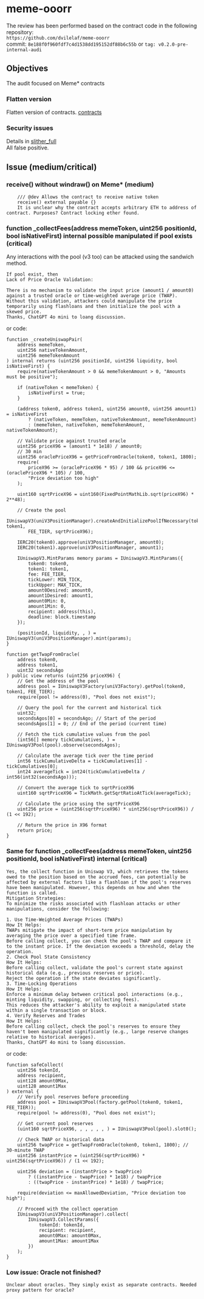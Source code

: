 # meme-ooorr
The review has been performed based on the contract code in the following repository:<br>
`https://github.com/dvilelaf/meme-ooorr` <br>
commit: `8e188f0f960fdf7c4d1538dd195152df88b6c55b` or `tag: v0.2.0-pre-internal-audi` <br>

## Objectives
The audit focused on Meme* contracts <BR>

### Flatten version
Flatten version of contracts. [contracts](https://github.com/dvilelaf/meme-ooorr/blob/main/audits/internal2/analysis/contracts)

### Security issues
Details in [slither_full](https://github.com/dvilelaf/meme-ooorr/blob/main/audits/internal2/analysis/slither_full.txt) <br>
All false positive.

## Issue (medium/critical)
### receive() without windraw() on Meme* (medium)
```
    /// @dev Allows the contract to receive native token
    receive() external payable {}
    It is unclear why the contract accepts arbitrary ETH to address of contract. Purposes? Contract locking ether found.
```
### function _collectFees(address memeToken, uint256 positionId, bool isNativeFirst) internal possible manipulated if pool exists (critical)
Any interactions with the pool (v3 too) can be attacked using the sandwich method.
```
If pool exist, then
Lack of Price Oracle Validation:

There is no mechanism to validate the input price (amount1 / amount0) against a trusted oracle or time-weighted average price (TWAP).
Without this validation, attackers could manipulate the price temporarily using flashloans and then initialize the pool with a skewed price.
Thanks, ChatGPT 4o mini to loang discussion.
```
or code:
```
function _createUniswapPair(
    address memeToken,
    uint256 nativeTokenAmount,
    uint256 memeTokenAmount
) internal returns (uint256 positionId, uint256 liquidity, bool isNativeFirst) {
    require(nativeTokenAmount > 0 && memeTokenAmount > 0, "Amounts must be positive");

    if (nativeToken < memeToken) {
        isNativeFirst = true;
    }

    (address token0, address token1, uint256 amount0, uint256 amount1) = isNativeFirst
        ? (nativeToken, memeToken, nativeTokenAmount, memeTokenAmount)
        : (memeToken, nativeToken, memeTokenAmount, nativeTokenAmount);

    // Validate price against trusted oracle
    uint256 priceX96 = (amount1 * 1e18) / amount0;
    // 30 min
    uint256 oraclePriceX96 = getPriceFromOracle(token0, token1, 1800);
    require(
        priceX96 >= (oraclePriceX96 * 95) / 100 && priceX96 <= (oraclePriceX96 * 105) / 100,
        "Price deviation too high"
    );

    uint160 sqrtPriceX96 = uint160(FixedPointMathLib.sqrt(priceX96) * 2**48);

    // Create the pool
    IUniswapV3(uniV3PositionManager).createAndInitializePoolIfNecessary(token0, token1,
        FEE_TIER, sqrtPriceX96);

    IERC20(token0).approve(uniV3PositionManager, amount0);
    IERC20(token1).approve(uniV3PositionManager, amount1);

    IUniswapV3.MintParams memory params = IUniswapV3.MintParams({
        token0: token0,
        token1: token1,
        fee: FEE_TIER,
        tickLower: MIN_TICK,
        tickUpper: MAX_TICK,
        amount0Desired: amount0,
        amount1Desired: amount1,
        amount0Min: 0,
        amount1Min: 0,
        recipient: address(this),
        deadline: block.timestamp
    });

    (positionId, liquidity, , ) = IUniswapV3(uniV3PositionManager).mint(params);
}

function getTwapFromOracle(
    address token0,
    address token1,
    uint32 secondsAgo
) public view returns (uint256 priceX96) {
    // Get the address of the pool
    address pool = IUniswapV3Factory(uniV3Factory).getPool(token0, token1, FEE_TIER);
    require(pool != address(0), "Pool does not exist");

    // Query the pool for the current and historical tick
    uint32;
    secondsAgos[0] = secondsAgo; // Start of the period
    secondsAgos[1] = 0; // End of the period (current time)

    // Fetch the tick cumulative values from the pool
    (int56[] memory tickCumulatives, ) = IUniswapV3Pool(pool).observe(secondsAgos);

    // Calculate the average tick over the time period
    int56 tickCumulativeDelta = tickCumulatives[1] - tickCumulatives[0];
    int24 averageTick = int24(tickCumulativeDelta / int56(int32(secondsAgo)));

    // Convert the average tick to sqrtPriceX96
    uint160 sqrtPriceX96 = TickMath.getSqrtRatioAtTick(averageTick);

    // Calculate the price using the sqrtPriceX96
    uint256 price = (uint256(sqrtPriceX96) * uint256(sqrtPriceX96)) / (1 << 192);

    // Return the price in X96 format
    return price;
}
```
### Same for function _collectFees(address memeToken, uint256 positionId, bool isNativeFirst) internal (critical)
```
Yes, the collect function in Uniswap V3, which retrieves the tokens owed to the position based on the accrued fees, can potentially be affected by external factors like a flashloan if the pool's reserves have been manipulated. However, this depends on how and when the function is called. 
Mitigation Strategies:
To minimize the risks associated with flashloan attacks or other manipulations, consider the following:

1. Use Time-Weighted Average Prices (TWAPs)
How It Helps:
TWAPs mitigate the impact of short-term price manipulation by averaging the price over a specified time frame.
Before calling collect, you can check the pool's TWAP and compare it to the instant price. If the deviation exceeds a threshold, delay the operation.
2. Check Pool State Consistency
How It Helps:
Before calling collect, validate the pool's current state against historical data (e.g., previous reserves or price).
Reject the operation if the state deviates significantly.
3. Time-Locking Operations
How It Helps:
Enforce a minimum delay between critical pool interactions (e.g., minting liquidity, swapping, or collecting fees).
This reduces the attacker's ability to exploit a manipulated state within a single transaction or block.
4. Verify Reserves and Trades
How It Helps:
Before calling collect, check the pool's reserves to ensure they haven't been manipulated significantly (e.g., large reserve changes relative to historical averages).
Thanks, ChatGPT 4o mini to loang discussion.
```
or code:
```
function safeCollect(
    uint256 tokenId,
    address recipient,
    uint128 amount0Max,
    uint128 amount1Max
) external {
    // Verify pool reserves before proceeding
    address pool = IUniswapV3Pool(factory.getPool(token0, token1, FEE_TIER));
    require(pool != address(0), "Pool does not exist");

    // Get current pool reserves
    (uint160 sqrtPriceX96, , , , , , ) = IUniswapV3Pool(pool).slot0();

    // Check TWAP or historical data
    uint256 twapPrice = getTwapFromOracle(token0, token1, 1800); // 30-minute TWAP
    uint256 instantPrice = (uint256(sqrtPriceX96) * uint256(sqrtPriceX96)) / (1 << 192);

    uint256 deviation = (instantPrice > twapPrice)
        ? ((instantPrice - twapPrice) * 1e18) / twapPrice
        : ((twapPrice - instantPrice) * 1e18) / twapPrice;

    require(deviation <= maxAllowedDeviation, "Price deviation too high");

    // Proceed with the collect operation
    IUniswapV3(uniV3PositionManager).collect(
        IUniswapV3.CollectParams({
            tokenId: tokenId,
            recipient: recipient,
            amount0Max: amount0Max,
            amount1Max: amount1Max
        })
    );
}
```
### Low issue: Oracle not finished?
```
Unclear about oracles. They simply exist as separate contracts. Needed proxy pattern for oracle?
```